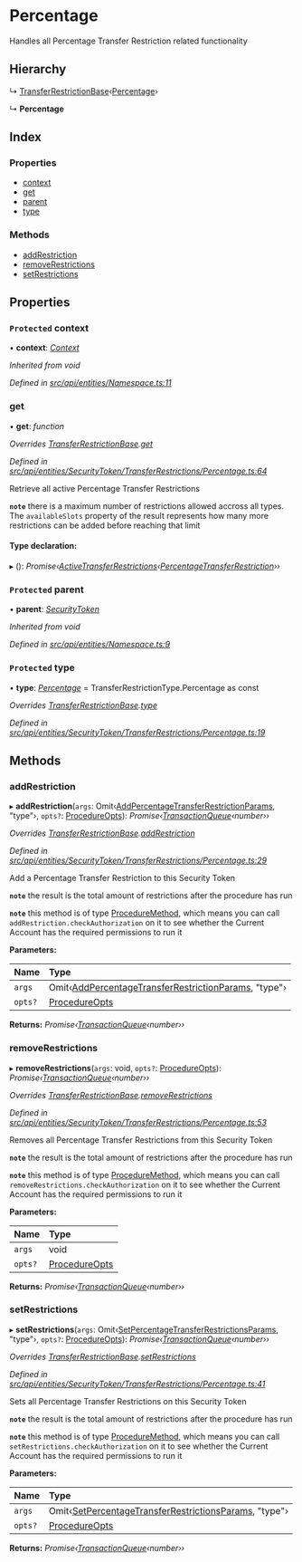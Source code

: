 # Percentage

Handles all Percentage Transfer Restriction related functionality

## Hierarchy

↳ [TransferRestrictionBase](transferrestrictionbase.md)‹[Percentage](../enums/transferrestrictiontype.md#percentage)›

↳ **Percentage**

## Index

### Properties

* [context](percentage.md#protected-context)
* [get](percentage.md#get)
* [parent](percentage.md#protected-parent)
* [type](percentage.md#protected-type)

### Methods

* [addRestriction](percentage.md#addrestriction)
* [removeRestrictions](percentage.md#removerestrictions)
* [setRestrictions](percentage.md#setrestrictions)

## Properties

### `Protected` context

• **context**: [_Context_](context.md)

_Inherited from void_

_Defined in_ [_src/api/entities/Namespace.ts:11_](https://github.com/PolymathNetwork/polymesh-sdk/blob/959efb76/src/api/entities/Namespace.ts#L11)

### get

• **get**: _function_

_Overrides_ [_TransferRestrictionBase_](transferrestrictionbase.md)_._[_get_](transferrestrictionbase.md#get)

_Defined in_ [_src/api/entities/SecurityToken/TransferRestrictions/Percentage.ts:64_](https://github.com/PolymathNetwork/polymesh-sdk/blob/959efb76/src/api/entities/SecurityToken/TransferRestrictions/Percentage.ts#L64)

Retrieve all active Percentage Transfer Restrictions

**`note`** there is a maximum number of restrictions allowed accross all types. The `availableSlots` property of the result represents how many more restrictions can be added before reaching that limit

#### Type declaration:

▸ \(\): _Promise‹_[_ActiveTransferRestrictions_](../interfaces/activetransferrestrictions.md)_‹_[_PercentageTransferRestriction_](../interfaces/percentagetransferrestriction.md)_››_

### `Protected` parent

• **parent**: [_SecurityToken_](securitytoken.md)

_Inherited from void_

_Defined in_ [_src/api/entities/Namespace.ts:9_](https://github.com/PolymathNetwork/polymesh-sdk/blob/959efb76/src/api/entities/Namespace.ts#L9)

### `Protected` type

• **type**: [_Percentage_](../enums/transferrestrictiontype.md#percentage) = TransferRestrictionType.Percentage as const

_Overrides_ [_TransferRestrictionBase_](transferrestrictionbase.md)_._[_type_](transferrestrictionbase.md#protected-abstract-type)

_Defined in_ [_src/api/entities/SecurityToken/TransferRestrictions/Percentage.ts:19_](https://github.com/PolymathNetwork/polymesh-sdk/blob/959efb76/src/api/entities/SecurityToken/TransferRestrictions/Percentage.ts#L19)

## Methods

### addRestriction

▸ **addRestriction**\(`args`: Omit‹[AddPercentageTransferRestrictionParams](../globals.md#addpercentagetransferrestrictionparams), "type"›, `opts?`: [ProcedureOpts](../interfaces/procedureopts.md)\): _Promise‹_[_TransactionQueue_](transactionqueue.md)_‹number››_

_Overrides_ [_TransferRestrictionBase_](transferrestrictionbase.md)_._[_addRestriction_](transferrestrictionbase.md#addrestriction)

_Defined in_ [_src/api/entities/SecurityToken/TransferRestrictions/Percentage.ts:29_](https://github.com/PolymathNetwork/polymesh-sdk/blob/959efb76/src/api/entities/SecurityToken/TransferRestrictions/Percentage.ts#L29)

Add a Percentage Transfer Restriction to this Security Token

**`note`** the result is the total amount of restrictions after the procedure has run

**`note`** this method is of type [ProcedureMethod](../interfaces/proceduremethod.md), which means you can call `addRestriction.checkAuthorization` on it to see whether the Current Account has the required permissions to run it

**Parameters:**

| Name | Type |
| :--- | :--- |
| `args` | Omit‹[AddPercentageTransferRestrictionParams](../globals.md#addpercentagetransferrestrictionparams), "type"› |
| `opts?` | [ProcedureOpts](../interfaces/procedureopts.md) |

**Returns:** _Promise‹_[_TransactionQueue_](transactionqueue.md)_‹number››_

### removeRestrictions

▸ **removeRestrictions**\(`args`: void, `opts?`: [ProcedureOpts](../interfaces/procedureopts.md)\): _Promise‹_[_TransactionQueue_](transactionqueue.md)_‹number››_

_Overrides_ [_TransferRestrictionBase_](transferrestrictionbase.md)_._[_removeRestrictions_](transferrestrictionbase.md#removerestrictions)

_Defined in_ [_src/api/entities/SecurityToken/TransferRestrictions/Percentage.ts:53_](https://github.com/PolymathNetwork/polymesh-sdk/blob/959efb76/src/api/entities/SecurityToken/TransferRestrictions/Percentage.ts#L53)

Removes all Percentage Transfer Restrictions from this Security Token

**`note`** the result is the total amount of restrictions after the procedure has run

**`note`** this method is of type [ProcedureMethod](../interfaces/proceduremethod.md), which means you can call `removeRestrictions.checkAuthorization` on it to see whether the Current Account has the required permissions to run it

**Parameters:**

| Name | Type |
| :--- | :--- |
| `args` | void |
| `opts?` | [ProcedureOpts](../interfaces/procedureopts.md) |

**Returns:** _Promise‹_[_TransactionQueue_](transactionqueue.md)_‹number››_

### setRestrictions

▸ **setRestrictions**\(`args`: Omit‹[SetPercentageTransferRestrictionsParams](../interfaces/setpercentagetransferrestrictionsparams.md), "type"›, `opts?`: [ProcedureOpts](../interfaces/procedureopts.md)\): _Promise‹_[_TransactionQueue_](transactionqueue.md)_‹number››_

_Overrides_ [_TransferRestrictionBase_](transferrestrictionbase.md)_._[_setRestrictions_](transferrestrictionbase.md#setrestrictions)

_Defined in_ [_src/api/entities/SecurityToken/TransferRestrictions/Percentage.ts:41_](https://github.com/PolymathNetwork/polymesh-sdk/blob/959efb76/src/api/entities/SecurityToken/TransferRestrictions/Percentage.ts#L41)

Sets all Percentage Transfer Restrictions on this Security Token

**`note`** the result is the total amount of restrictions after the procedure has run

**`note`** this method is of type [ProcedureMethod](../interfaces/proceduremethod.md), which means you can call `setRestrictions.checkAuthorization` on it to see whether the Current Account has the required permissions to run it

**Parameters:**

| Name | Type |
| :--- | :--- |
| `args` | Omit‹[SetPercentageTransferRestrictionsParams](../interfaces/setpercentagetransferrestrictionsparams.md), "type"› |
| `opts?` | [ProcedureOpts](../interfaces/procedureopts.md) |

**Returns:** _Promise‹_[_TransactionQueue_](transactionqueue.md)_‹number››_

